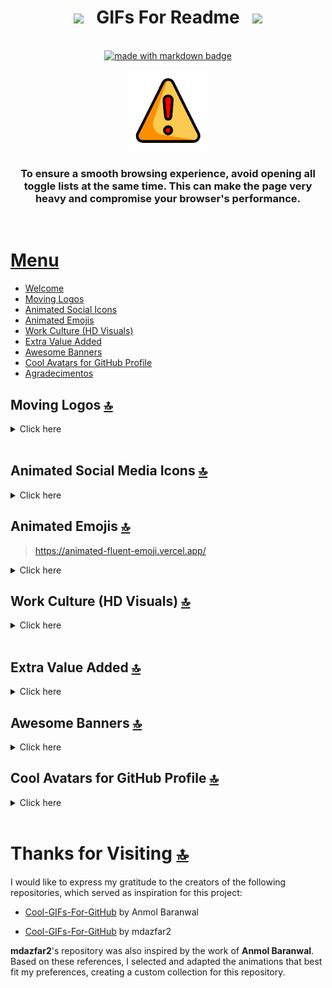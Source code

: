 <div align="center">

# <img src="https://user-images.githubusercontent.com/74038190/213844263-a8897a51-32f4-4b3b-b5c2-e1528b89f6f3.png" width="50px" /> &nbsp; GIFs For Readme &nbsp; <img src="https://user-images.githubusercontent.com/74038190/213844263-a8897a51-32f4-4b3b-b5c2-e1528b89f6f3.png" width="50px" />

<br><a href="https://github.com/Anmol-Baranwal/GIFs-For-Readme"><img src="https://forthebadge.com/images/badges/made-with-markdown.svg" width="230" height="30" alt="made with markdown badge"></a> 
</div>

<div align="center">
  <img src="Gifs/alert.gif" width="130">
  <h3>To ensure a smooth browsing experience, avoid opening all toggle lists at the same time. This can make the page very heavy and compromise your browser's performance.</h3>
</div>

<br>

# [Menu](#menu)
- [Welcome](#welcome)
- [Moving Logos](#moving-logos-)
- [Animated Social Icons](#animated-social-media-icons-)
- [Animated Emojis](#animated-emojis-)
- [Work Culture (HD Visuals)](#work-culture-hd-visuals-)
- [Extra Value Added](#extra-value-added-)
- [Awesome Banners](#awesome-banners-)
- [Cool Avatars for GitHub Profile](#cool-avatars-for-github-profile-)
- [Agradecimentos](#agradecimentos-)


## Moving Logos [🔝](#--gifs-for-readme--)

<details>
  <summary>Click here</summary>
    <img src="Moving_Logos/JS.gif" width="100">
    <img src="Moving_Logos/PYTHON.gif" width="100">
    <img src="Moving_Logos/GITHUB.gif" width="100">
    <img src="Moving_Logos/VSCODE.gif" width="100">
    <img src="Moving_Logos/VUE-JS.gif" width="100">
    <img src="Moving_Logos/NODE-JS.gif" width="100">
    <img src="Moving_Logos/REACT-JS.gif" width="100">
    <img src="Moving_Logos/SUBLIME.gif" width="100">
    <img src="Moving_Logos/BOOTSTRAP.gif" width="100">
    <img src="Moving_Logos/ANGULAR.gif" width="100">
    <img src="Moving_Logos/ANDROIND.gif" width="100">
    <img src="Moving_Logos/GIT.gif" width="100">
    <img src="Moving_Logos/APPLE.gif" width="100">
    <img src="Moving_Logos/EXPRESS.gif" width="100">
    <img src="Moving_Logos/HTML.gif" width="100">
    <img src="Moving_Logos/CSS.gif" width="100">
    <img src="Moving_Logos/FIRE-BASE.gif" width="100">
    <img src="Moving_Logos/UBUNTU.gif" width="100">
    <img src="Moving_Logos/JET-BRAINS.gif" width="100">
    <img src="Moving_Logos/MODULE.gif" width="100">
    <img src="Moving_Logos/C.gif" width="100">
</details>
<br>

## Animated Social Media Icons [🔝](#--gifs-for-readme--)

<details>
  <summary>Click here</summary>
    <img src="Social_media/discord.gif" width="100">
    <img src="Social_media/tiktok.gif" width="100">
    <img src="Social_media/whats.gif" width="100">
    <img src="Social_media/twitter2.gif" width="100">
    <img src="Social_media/Facebook.gif" width="100">
    <img src="Social_media/Linkedin.gif" width="100">
    <img src="Social_media/Twitter.gif" width="100">
</details>

## Animated Emojis [🔝](#--gifs-for-readme--)

> https://animated-fluent-emoji.vercel.app/

<details>
  <summary>Click here</summary>
    <img src="https://user-images.githubusercontent.com/74038190/216120974-24a76b31-7f39-41f1-a38f-b3c1377cc612.png" alt="Teacup Without Handle" width="120" /><img src="https://user-images.githubusercontent.com/74038190/216120981-b9507c36-0e04-4469-8e27-c99271b45ba5.png" alt="Handshake" width="120" />
    <img src="https://user-images.githubusercontent.com/74038190/216120986-f2752ca9-fe82-4aa3-befe-0a58db010d85.png" alt="Beaming Face with Smiling Eyes" width="120" />
    <img src="https://user-images.githubusercontent.com/74038190/216121919-60befe4d-11c6-4227-8992-35221d12ff54.png" alt="Jack-O-Lantern" width="120" />
    <img src="https://user-images.githubusercontent.com/74038190/216121952-63f41409-6eb1-4a81-8b47-0d5d7c8552a4.png" alt="Health Worker" width="120" />
    <img src="https://user-images.githubusercontent.com/74038190/216121964-513bdf95-3c8c-429a-82bc-7c770caca8fc.png" alt="Man Bouncing Ball Medium-Light Skin Tone" width="120" />
    <img src="https://user-images.githubusercontent.com/74038190/216121986-1a506a75-2381-41c2-baff-eeab94bcec74.png" alt="Chicken" width="120" />
    <img src="https://user-images.githubusercontent.com/74038190/216122003-1c7d9078-357a-47f5-81c7-1c4f2552e143.png" alt="Feather" width="120" />
    <img src="https://user-images.githubusercontent.com/74038190/216122005-3226fcc7-8713-41a1-ae5a-51d4b4cbcb83.png" alt="Guide Dog" width="120" />
    <img src="https://user-images.githubusercontent.com/74038190/216122028-c05b52fb-983e-4ee8-8811-6f30cd9ea5d5.png" alt="Comet" width="120" />
    <img src="https://user-images.githubusercontent.com/74038190/216122041-518ac897-8d92-4c6b-9b3f-ca01dcaf38ee.png" alt="Fire" width="120" />
    <img src="https://user-images.githubusercontent.com/74038190/216122049-276bc7a5-c760-4849-805a-995d8fa6ea13.png" alt="Eleven O’Clock" width="120" />
    <img src="https://user-images.githubusercontent.com/74038190/216122065-2f028bae-25d6-4a3c-bc9f-175394ed5011.png" alt="E-Mail" width="120" />
    <img src="https://user-images.githubusercontent.com/74038190/216122069-5b8169d7-1d8e-4a13-b245-a8e4176c99f8.png" alt="Bullseye" width="120" />
    <img src="https://user-images.githubusercontent.com/74038190/216124356-9c152f5b-554d-400c-a2f3-84f0f0b9a627.png" alt="Face with Hand Over Mouth" width="120" />
    <img src="https://user-images.githubusercontent.com/74038190/216124372-27597c2f-74d4-4cef-993c-b27cab2ddc7f.png" alt="Astonished Face" width="120" />
</details>


## Work Culture (HD Visuals) [🔝](#--gifs-for-readme--)

<details>
  <summary>Click here</summary>
  <ul>
    <li>Client Vs Designer <img src="https://user-images.githubusercontent.com/74038190/212747919-84b68444-0d81-46db-a338-7ec50e9dd4cd.gif" width="300"></li>
    <br>
    <li>Action Packed <img src="https://user-images.githubusercontent.com/74038190/235224431-e8c8c12e-6826-47f1-89fb-2ddad83b3abf.gif" width="300"></li>
    <br>
    <li>Mario <img src="https://user-images.githubusercontent.com/74038190/225813708-98b745f2-7d22-48cf-9150-083f1b00d6c9.gif" width="500"></li>
    <br>
    <li>Happy Coder <img src="https://github.com/Anmol-Baranwal/Cool-GIFs-For-GitHub/assets/74038190/3b4607a1-1cc6-41f1-926f-892ae880e7a5" width="500"></li>
    <br>
    <li>Curious Tech Geek <img src="https://user-images.githubusercontent.com/74038190/212747903-e9bdf048-2dc8-41f9-b973-0e72ff07bfba.gif" width="500"></li>
    <br>
    <li>Loading huh <img src="https://github.com/Anmol-Baranwal/Cool-GIFs-For-GitHub/assets/74038190/ff1b5f32-9420-4dde-b2b9-ed2c0aa17459" width="500"></li>
    <br>
    <li>Perfect Loop <img src="https://github.com/Anmol-Baranwal/Cool-GIFs-For-GitHub/assets/74038190/0c7eb6ed-663b-4ce4-bfbd-18239a38ba1b" width="500"></li>
    <br>
    <li>Night Chill <img src="https://user-images.githubusercontent.com/74038190/212748830-4c709398-a386-4761-84d7-9e10b98fbe6e.gif" width="500"></li>
    <br>
    <li>Deep Thinking <img src="https://github.com/Anmol-Baranwal/Cool-GIFs-For-GitHub/assets/74038190/8aa99f6c-267d-4977-9cd3-1a4c11675863" width="500"></li>
    <br>
    <li>Cool Stats on Laptop <img src="https://github.com/Anmol-Baranwal/Cool-GIFs-For-GitHub/assets/74038190/0b335028-1d3d-4ee5-b5b3-a373d499be7e" width="400"></li>
    <br>
    <li>Completing tasks while hearing music <img src="https://github.com/Anmol-Baranwal/Cool-GIFs-For-GitHub/assets/74038190/219bcc70-f5dc-466b-9a60-29653d8e8433" width="500"></li>
    <br>
    <li>Multiprogramming Environment <img src="https://user-images.githubusercontent.com/74038190/212748842-9fcbad5b-6173-4175-8a61-521f3dbb7514.gif" width="500"></li>
    <br>
    <li>Automatic Typing <img src="https://user-images.githubusercontent.com/74038190/212749168-86d6c7ab-98da-409b-998f-c5b74721badd.gif" width="500"></li>
    <br>
    <li>Development Time <img src="https://user-images.githubusercontent.com/74038190/212749171-b84692a8-2b04-4e3b-93ca-ac14705da224.gif" width="500"></li>
    <br>
    <li>Designer Vs Developer <img src="https://user-images.githubusercontent.com/74038190/212749443-0810e511-4f46-4492-96aa-3c110d7bc41a.gif" width="500"></li>
    <br>
    <li>Designer Vs Developer 2.0 <img src="https://user-images.githubusercontent.com/74038190/212898792-2844553a-e201-4eec-a5e2-3b0f532712e6.gif" width="200"></li>
    <br>
    <li>Coding Vibe <img src="https://user-images.githubusercontent.com/74038190/212749447-bfb7e725-6987-49d9-ae85-2015e3e7cc41.gif" width="500"></li>
    <br>
    <li>Coding from Home <img src="https://github.com/Anmol-Baranwal/Cool-GIFs-For-GitHub/assets/74038190/b3fef2db-e671-4610-bb84-1d65533dc5fb" width="300"></li>
    <br>
    <li>Girls Who Code <img src="https://github.com/Anmol-Baranwal/Cool-GIFs-For-GitHub/assets/74038190/de30015f-dc5f-4ecf-a49b-ccd2b89776e4" width="500"></li>
    <br>
    <li>Tech Stack floating <img src="https://user-images.githubusercontent.com/74038190/219923809-b86dc415-a0c2-4a38-bc88-ad6cf06395a8.gif" width="500"></li>
    <br>
    <li>Happy roaming <img src="https://github.com/Anmol-Baranwal/Cool-GIFs-For-GitHub/assets/74038190/993370af-11f4-48e7-9e0d-e5b79c2e7890" width="500"></li>
    <br>
    <li>Browsing <img src="https://user-images.githubusercontent.com/74038190/219923823-bf1ce878-c6b8-4faa-be07-93e6b1006521.gif" width="500"></li>
    <br>
    <li>Trial and Error <img src="https://github.com/Anmol-Baranwal/Cool-GIFs-For-GitHub/assets/74038190/403af6cc-32fd-4026-8fb5-ae523bf899c3" width="300"></li>
    <br>
    <li>Let's Do It <img src="https://user-images.githubusercontent.com/74038190/212749695-a6817c5a-a794-462b-afca-1b5ce7dd5e63.gif" width="500"></li>
    <br>
    <li>Work 24/7 <img src="https://github.com/Anmol-Baranwal/Cool-GIFs-For-GitHub/assets/74038190/ad50585b-2e08-4f45-9836-9bb6d67e2a86" width="500"></li>
    <br>
    <li>Working on Beach <img src="https://github.com/Anmol-Baranwal/Cool-GIFs-For-GitHub/assets/74038190/26a48b1f-4716-4b8c-b58a-027f269c8c1f" width="500"></li>
    <br>
    <li>Multi Screen Analysis <img src="https://user-images.githubusercontent.com/74038190/212750147-854a394f-fee9-4080-9770-78a4b7ece53f.gif" width="400"></li>
    <br>
    <li>Awesome Work Environment <img src="https://user-images.githubusercontent.com/74038190/212750155-3ceddfbd-19d3-40a3-87af-8d329c8323c4.gif" width="500"></li>
    <br>
    <li>Productive Working <img src="https://user-images.githubusercontent.com/74038190/212750672-2f3f2b50-c84f-4ed8-a60a-849ae69ff9df.gif" width="500"></li>
    <br>
    <li>Coworking <img src="https://user-images.githubusercontent.com/74038190/212750680-266fa8aa-39f1-4e8b-8873-7181dbaf3d7c.gif" width="500"></li>
    <br>
    <li>Discord Logo Animation <img src="https://user-images.githubusercontent.com/74038190/221352968-ac6f7b24-ed9a-4d00-a045-710caa6fc834.gif" width="400"></li>
    <br>
    <li>YouTube Logo Animation <img src="https://github.com/Anmol-Baranwal/Cool-GIFs-For-GitHub/assets/74038190/63338029-e963-463a-88cb-c8f39c73e8d9" width="400"></li>
    <br>
    <li>3d Cool Statistics <img src="https://user-images.githubusercontent.com/74038190/221352987-68da234d-4d62-4e9d-9d7f-098dc657c2dc.gif" width="400"></li>
    <br>
    <li>Molecules dance <img src="https://github.com/Anmol-Baranwal/Cool-GIFs-For-GitHub/assets/74038190/7b282ec6-fcc3-4600-90a7-2c3140549f58" width="400"></li>
    <br>
    <li>Mr Robot <img src="https://user-images.githubusercontent.com/74038190/221352989-518609ab-b4d1-459e-929f-a08cd2bd9b3c.gif" width="400"></li>
    <br>
    <li>All in One <img src="https://user-images.githubusercontent.com/74038190/221352995-5ac18bdf-1a19-4f99-bbb6-77559b220470.gif" width="400"></li>
    <br>
    <li>Pro Coder <img src="https://user-images.githubusercontent.com/74038190/212751818-13da6fd2-27ca-45c4-9c64-3940ccfa6fd3.gif" width="300"></li>
    <br>
    <li>Coworkers fixing bugs <img src="https://user-images.githubusercontent.com/74038190/213760697-1dc03683-ba49-44f2-985e-95fd5ec22d3f.gif" width="400"></li>
    <br>
    <li>Warm Greetings <img src="https://github.com/Anmol-Baranwal/Cool-GIFs-For-GitHub/assets/74038190/bea7769e-cd87-495f-ad0e-04ddfbb73091" width="400"></li>
    <br>
    <li>Working girl with 6 hands <img src="https://user-images.githubusercontent.com/74038190/216644487-64767dbf-3ffd-4a5a-bb44-88f07ea5a31c.gif" width="400"></li>
    <br>
    <li>Awesome Workspace <img src="https://user-images.githubusercontent.com/74038190/229223263-cf2e4b07-2615-4f87-9c38-e37600f8381a.gif" width="400"></li>
    <br>
    <li>Sweet smile <img src="https://user-images.githubusercontent.com/74038190/216644497-1951db19-8f3d-4e44-ac08-8e9d7e0d94a7.gif" width="400"></li>
    <br>
    <li>Bodybuilder Working on Laptop <img src="https://github.com/Anmol-Baranwal/Cool-GIFs-For-GitHub/assets/74038190/127d79d7-e59d-4aa8-bd18-63b89c666d95" width="400"></li>
    <br>
    <li>Busy Work <img src="https://user-images.githubusercontent.com/74038190/212750996-938b257b-266c-45a7-9af7-655341c0f58b.gif" width="500"></li>
    <br>
    <li>Girl Coding Serious <img src="https://github.com/Anmol-Baranwal/Cool-GIFs-For-GitHub/assets/74038190/08fa9f5b-dcb7-4f5e-8721-203468dda5f3" width="500"></li>
    <br>
    <li>Web Development <img src="https://github.com/Anmol-Baranwal/Cool-GIFs-For-GitHub/assets/74038190/72903324-cf57-4e90-80a6-ed3c9734e0ed" width="900"></li>
    <br>
    <li>Android Developer Challenge <img src="https://user-images.githubusercontent.com/74038190/215768208-3bf3dda8-eeea-40ee-a58b-f5ac529685bf.gif" width="900"></li>
    <br>
    <li>JavaScript is the Boss <img src="https://user-images.githubusercontent.com/74038190/213910845-af37a709-8995-40d6-be59-724526e3c3d7.gif" width="900"></li>
  </ul>
</details>
<br>

## Extra Value Added [🔝](#--gifs-for-readme--)

<details>
  <summary>Click here</summary>
  <ul>
    <li>Let's Catch <img src="https://user-images.githubusercontent.com/74038190/212747107-5b654ba5-31c6-4366-b42b-51b822e9bc52.gif" width="400"></li>
    <br>
    <li>Pacman <img src="https://user-images.githubusercontent.com/74038190/212284158-e840e285-664b-44d7-b79b-e264b5e54825.gif" width="400"></li>
    <br>
    <li>Cool Fire Animation <img src="https://user-images.githubusercontent.com/74038190/213911110-aedbef38-a29f-4b6b-a65c-11608b4f75a5.gif" width="400"></li>
    <br>
    <li>Parrots <img src="https://cultofthepartyparrot.com/parrots/hd/githubparrot.gif" width="25" height="25"/>
    <img src="https://cultofthepartyparrot.com/flags/hd/iranparrot.gif" width="25" height="25"/>
    <img src="https://cultofthepartyparrot.com/parrots/asyncparrot.gif" width="36" height="25"/>
    <img src="https://cultofthepartyparrot.com/parrots/hd/60fpsparrot.gif" width="25" height="25"/>
    <img src="https://cultofthepartyparrot.com/parrots/hd/jumpingparrot.gif" width="25" height="25"/>
    <img src="https://cultofthepartyparrot.com/parrots/hd/opensourceparrot.gif" width="25" height="25"/>
    <img src="https://cultofthepartyparrot.com/parrots/hd/dealwithitnowparrot.gif" width="25" height="25"/>
    <img src="https://cultofthepartyparrot.com/parrots/hd/hypnoparrotlight.gif" width="25" height="25"/>
    <img src="https://cultofthepartyparrot.com/parrots/databaseparrot.gif" width="25" height="25"/>
    <img src="https://cultofthepartyparrot.com/parrots/fixparrot.gif" width="36" height="25"/>
    <img src="https://cultofthepartyparrot.com/parrots/hd/laptop_parrot.gif" width="25" height="25"/>
    <img src="https://cultofthepartyparrot.com/parrots/hd/spinningparrot.gif" width="25" height="25"/>
    <img src="https://cultofthepartyparrot.com/parrots/hd/levitationparrot.gif" width="25" height="25"/>
    <img src="https://cultofthepartyparrot.com/parrots/hd/meldparrot.gif" width="25" height="25"/>
    <img src="https://cultofthepartyparrot.com/parrots/slomoparrot.gif" width="25" height="25"/>
    <img src="https://cultofthepartyparrot.com/parrots/hd/moonwalkingparrot.gif" width="25" height="25"/>
    <img src="https://cultofthepartyparrot.com/parrots/hd/stableparrot.gif" width="25" height="25"/>
    <img src="https://cultofthepartyparrot.com/parrots/hd/scienceparrot.gif" width="25" height="25"/>
    <img src="https://cultofthepartyparrot.com/parrots/hd/pirateparrot.gif" width="25" height="25"/>
    <img src="https://cultofthepartyparrot.com/parrots/hd/footballparrot.gif" width="25" height="25"/>
    <img src="https://cultofthepartyparrot.com/parrots/hd/illuminatiparrot.gif" width="25" height="25"/>
    <img src="https://cultofthepartyparrot.com/parrots/hd/hypnoparrotdark.gif" width="25" height="25"/>
    <img src="https://cultofthepartyparrot.com/parrots/hd/mustacheparrot.gif" width="25" height="25"/></li>
    <li>Skills <img src="https://user-images.githubusercontent.com/74038190/212284087-bbe7e430-757e-4901-90bf-4cd2ce3e1852.gif" width="100"></li>
    <br>
    <li>Haven't slept for solid 83 hours, but yeah I'm good <img src="https://github.com/user-attachments/assets/208fc571-7ef0-4214-8995-d2c9de519ea4" width="400"></li>
    <br>
    <li>code with peace <img src="https://github.com/user-attachments/assets/0bf134e2-c0ba-488b-bbd4-9300f2f77871" width="400"></li>
    <br>
    <li>Lets code <img src="https://github.com/user-attachments/assets/fddcdbcd-5ea2-4416-9f59-ca7fd9394aca" width="300"></li>
    <br>
    <li>My Email <img src="https://github.com/Anmol-Baranwal/Cool-GIFs-For-GitHub/assets/74038190/19b4ef1d-2035-4e6f-8484-8bd79d604dc9" width="400"></li>
    <br>
    <li>Consuming Data & File <img src="https://github.com/Anmol-Baranwal/Cool-GIFs-For-GitHub/assets/74038190/f5384ba2-bf78-4be4-94be-4559c1827245" width="400"></li>
    <br>
    <li>Fading Line <img src="https://user-images.githubusercontent.com/74038190/212284100-561aa473-3905-4a80-b561-0d28506553ee.gif" width="700"></li>
    <br>
    <li>Helpful GIFs <img src="https://user-images.githubusercontent.com/74038190/235223585-049a7ac0-b529-416d-b504-ed24aea7d99b.gif" width="75">&nbsp; 
    <img src="https://user-images.githubusercontent.com/74038190/235223599-0eadbd7c-c916-4f24-af9d-9242730e6172.gif" width="75">&nbsp; 
    <img src="https://user-images.githubusercontent.com/74038190/235223604-c9f38e6d-e9df-4608-abeb-ae7fbdf46bfd.gif" width="75">&nbsp; 
    <img src="https://user-images.githubusercontent.com/74038190/236119650-f49991cf-21c3-46ef-a947-760ab27a10d0.gif" width="75">&nbsp;
    <img src="https://github.com/Anmol-Baranwal/Cool-GIFs-For-GitHub/assets/74038190/76036311-c8ea-4247-8bf8-a7077623036c" width="75">&nbsp;
    <img src="https://github.com/Anmol-Baranwal/Cool-GIFs-For-GitHub/assets/74038190/9c351cb9-c9a2-4b20-8420-e96b8331a53b" width="75">&nbsp;
    <img src="https://github.com/Anmol-Baranwal/Cool-GIFs-For-GitHub/assets/74038190/4b38a8c7-dd8d-4199-9eec-cb4ac20414d6" width="75">&nbsp; 
    <img src="https://github.com/Anmol-Baranwal/Cool-GIFs-For-GitHub/assets/74038190/406eb3e6-caba-401d-93c8-e0a7941c84b9" width="75">&nbsp;
    <img src="https://github.com/Anmol-Baranwal/Cool-GIFs-For-GitHub/assets/74038190/87b72768-3740-4648-b118-c3164ff654cd" width="75">&nbsp; 
    <img src="https://github.com/Anmol-Baranwal/Cool-GIFs-For-GitHub/assets/74038190/34376b0e-4ae2-4278-9d3d-82e8016a87d6" width="75">&nbsp;
    <img src="https://github.com/Anmol-Baranwal/Cool-GIFs-For-GitHub/assets/74038190/f7ba88c3-6090-48bc-919d-39c17944ea04" width="75">&nbsp;
    <img src="https://github.com/Anmol-Baranwal/Cool-GIFs-For-GitHub/assets/74038190/6f564d9a-467a-4bba-ad3a-8527c8ab79ae" width="75">&nbsp;
    <img src="https://github.com/Anmol-Baranwal/Cool-GIFs-For-GitHub/assets/74038190/e379a33a-b428-4385-b44f-3da16e7bac9f" width="75">&nbsp;
    <img src="https://github.com/Anmol-Baranwal/Cool-GIFs-For-GitHub/assets/74038190/761f4c99-eda3-4c9a-a4ec-2b6311e2433a" width="75">&nbsp;
    <img src="https://github.com/Anmol-Baranwal/Cool-GIFs-For-GitHub/assets/74038190/baf52aa6-ff71-412d-9607-db8feb17874b" width="75">&nbsp;
    <img src="https://github.com/Anmol-Baranwal/Cool-GIFs-For-GitHub/assets/74038190/2c79649a-b04c-4c78-998f-c126db48305c" width="75">&nbsp;
    <img src="https://github.com/Anmol-Baranwal/Cool-GIFs-For-GitHub/assets/74038190/fa83eeb9-f4e2-4d85-93f0-688af11babf8" width="75">&nbsp;
    <img src="https://github.com/Anmol-Baranwal/Cool-GIFs-For-GitHub/assets/74038190/4503d891-510a-4ebd-94c4-ef8958a2e8d4" width="75">&nbsp;
    <img src="https://github.com/Anmol-Baranwal/Cool-GIFs-For-GitHub/assets/74038190/7bb1e704-6026-48f9-8435-2f4d40101348" width="75">&nbsp;
    <img src="https://github.com/Anmol-Baranwal/Cool-GIFs-For-GitHub/assets/74038190/c727c530-7192-4c94-b491-bb9f1502a5e6" width="75">&nbsp;
    <img src="https://github.com/Anmol-Baranwal/Cool-GIFs-For-GitHub/assets/74038190/a2605358-6b87-44ab-87fb-20dcdc5f9ef2" width="75">&nbsp;
    <img src="https://github.com/Anmol-Baranwal/Cool-GIFs-For-GitHub/assets/74038190/2c0eef4b-7b75-42bd-9722-4bea97a2d532" width="75">&nbsp;
    <img src="https://github.com/Anmol-Baranwal/Cool-GIFs-For-GitHub/assets/74038190/7cc5988c-f607-4d4f-ab01-360a4f9321eb" width="75">&nbsp;
    <img src="https://github.com/Anmol-Baranwal/Cool-GIFs-For-GitHub/assets/74038190/fc444250-07b6-49d5-848a-8b2f8ce62b0a" width="75">&nbsp;
    <img src="https://github.com/Anmol-Baranwal/Cool-GIFs-For-GitHub/assets/74038190/47eb2734-addb-46da-b4dd-5e1616cd3853" width="75">&nbsp;
    <img src="https://github.com/Anmol-Baranwal/Cool-GIFs-For-GitHub/assets/74038190/bba47def-6b97-4489-9433-fbff5b588031" width="75">&nbsp;
    <img src="https://github.com/Anmol-Baranwal/Cool-GIFs-For-GitHub/assets/74038190/94cc4424-9251-42ae-8782-92465d0a0043" width="75">&nbsp;
    <img src="https://github.com/Anmol-Baranwal/Cool-GIFs-For-GitHub/assets/74038190/42077049-1939-493e-9a19-47ca5db36643" width="75">&nbsp;</li>
    <br>
    <li>Cool Haha <img src="https://user-images.githubusercontent.com/74038190/212744289-c46f1717-bfc9-4724-8ef3-4b08e3583110.gif" width="200"></li>
    <br>
    <li>Gradient Line <img src="https://user-images.githubusercontent.com/74038190/212284115-f47cd8ff-2ffb-4b04-b5bf-4d1c14c0247f.gif" width="500"></li>
    <br>
    <li>Cat & Mouse <img src="https://user-images.githubusercontent.com/74038190/212744287-14f66c13-5458-40dc-9244-8ff533fc8f4a.gif" width="400"></li>
    <br>
    <li>Dinosaur Game <img src="https://user-images.githubusercontent.com/74038190/212284136-03988914-d899-44b4-b1d9-4eeccf656e44.gif" width="500"></li>
    <br>
    <li>Maxtocat working hard <img src="https://github.com/Anmol-Baranwal/Cool-GIFs-For-GitHub/assets/74038190/366d67af-a5ad-4c0a-bf14-1bebfed20a3a" width="400"></li>
    <br>
    <li>Chill Floating <img src="https://github.com/Anmol-Baranwal/Cool-GIFs-For-GitHub/assets/74038190/6f28d73e-0d7e-4a6c-8ddf-bb24b69a71c0" width="400"></li>
    <br>
    <li>Pixel GiFs <img src="https://user-images.githubusercontent.com/74038190/226127913-88de86d3-8437-45b9-a3b6-e746b47f655a.gif" width="100">  
    <img src="https://user-images.githubusercontent.com/74038190/226127923-0e8b7792-7b3c-462b-951b-63c96ba1a5af.gif" width="100">
    <img src="https://user-images.githubusercontent.com/74038190/226127927-3feb953e-cc01-482e-b732-311b2907991f.gif" width="100">
    <img src="https://user-images.githubusercontent.com/74038190/226190908-cd4e0a61-801d-4b69-955b-5bd82eb7c10e.gif" width="100">
    <img src="https://user-images.githubusercontent.com/74038190/227779362-cacda485-cab4-4e28-8a27-a4d2a918a7ac.gif" width="100">
    <img src="https://github.com/Anmol-Baranwal/Cool-GIFs-For-GitHub/assets/74038190/e4f28204-ea88-4364-a321-8330c3fbde6a" width="100"></li>
    <br>
    <li>Hello World in Multiple Languages <img src="https://user-images.githubusercontent.com/74038190/226190894-18e959ba-d458-4a94-ac44-790190f2a947.gif" width="400"></li>
    <br>
    <li>Coffee while working <img src="https://user-images.githubusercontent.com/74038190/212284119-fbfd994d-8c2a-4a07-a75f-84e513833c1c.gif" width="400"></li>
    <br>
    <li>Ultra Fast typing Cat <img src="https://user-images.githubusercontent.com/74038190/212284145-bf2c01a8-c448-4f1a-b911-996024c84606.gif" width="400"></li>
    <br>
    <li>Junior Developer After Serious Mistake <img src="https://github.com/Anmol-Baranwal/Cool-GIFs-For-GitHub/assets/74038190/9db4b864-a764-468f-9052-7bfa1bfe9a74" width="400"></li>
    <br>
    <li>How programmers feel when code doesn't works <img src="https://github.com/Anmol-Baranwal/Cool-GIFs-For-GitHub/assets/74038190/491e3e44-11a0-487a-b07b-717f677bbe4a" width="400"></li>
    <br>
    <li>I am bored <img src="https://user-images.githubusercontent.com/74038190/212745723-c7c386dc-108c-4a50-9c76-0f90afb2c0fa.gif" width="300"></li>
    <br>
    <li>Yo welcome <img src="https://github.com/Anmol-Baranwal/Cool-GIFs-For-GitHub/assets/74038190/c552be39-25aa-4f5a-8421-54aa11f7131f" width="300"></li>
    <br>
    <li>Cool Cats <img src="https://github.com/Anmol-Baranwal/Cool-GIFs-For-GitHub/assets/74038190/a754eac4-5a8b-4e8f-922b-aff555400790" width="300"></li>
    <br>
    <li>Penguin with suitcase <img src="https://user-images.githubusercontent.com/74038190/213911167-6bc9ef46-2950-481c-a03c-189f9506083b.gif" width="200"></li>
    <br>
    <li>Hehe! I am working <img src="https://github.com/Anmol-Baranwal/Cool-GIFs-For-GitHub/assets/74038190/95185e07-8f10-47db-85ae-b11c472f35ab" width="200"></li>
    <br>
    <li>Tappity <img src="https://github.com/Anmol-Baranwal/Cool-GIFs-For-GitHub/assets/74038190/0f974935-dad2-4dc1-8146-5159dbb6d3e8" width="300"></li>
    <br>
    <li>Roll & Work <img src="https://github.com/Anmol-Baranwal/Cool-GIFs-For-GitHub/assets/74038190/6c1e9fe7-c8d3-4db6-a7cb-092170a81f66" width="300"></li>
    <br>
    <li>I have no idea what I'm doing <img src="https://github.com/Anmol-Baranwal/Cool-GIFs-For-GitHub/assets/74038190/87360948-7b92-4852-91f7-ff62ddb8fcd4" width="300"></li>
    <br>
    <li>Laptop Punching user <img src="https://github.com/Anmol-Baranwal/Cool-GIFs-For-GitHub/assets/74038190/5f508f05-88cd-4b49-97ed-c7841874ccfc" width="300"></li>
    <br>
    <li>So much work <img src="https://github.com/Anmol-Baranwal/Cool-GIFs-For-GitHub/assets/74038190/45ded936-e675-47cd-8457-1f50b4e16efc" width="200"></li>
    <br>
    <li>Sketch Working Hard <img src="https://user-images.githubusercontent.com/74038190/212744275-c56a72c2-50b1-45e2-a693-d19d40357766.gif" width="300"></li>
    <br>
    <li>Eat Sleep Code Repeat <img src="https://user-images.githubusercontent.com/74038190/212747657-7a8d59da-69c8-4110-8ea8-f8102fd0b413.gif" width="300"></li>
    <br>
    <li>Error 404 <img src="https://user-images.githubusercontent.com/74038190/212897597-fd4c1add-ec1c-4669-9a8d-c37aaaf19044.gif" width="300"></li>
    <br>
    <li>Code scroll <img src="https://github.com/Anmol-Baranwal/Cool-GIFs-For-GitHub/assets/74038190/0db32290-c193-4b32-95dc-413ce9e446a5" width="300"></li>
    <br>
    <li>0-1 Binary Code <img src="https://user-images.githubusercontent.com/74038190/213760718-ca064723-1c29-4b82-985c-aadc7f57c090.gif" width="300"></li>
    <br>
    <li>Very close octocats <img src="https://github.com/Anmol-Baranwal/Cool-GIFs-For-GitHub/assets/74038190/4aba8602-6a81-4772-af1f-f593ee6c389f" width="300"></li>
    <br>
    <li>Star passing <img src="https://github.com/Anmol-Baranwal/Cool-GIFs-For-GitHub/assets/74038190/7d484dc9-68a9-4ee6-a767-aea59035c12d" width="500"></li>
    <br>
    <li>Tension walk <img src="https://github.com/Anmol-Baranwal/Cool-GIFs-For-GitHub/assets/74038190/51865424-10f2-4859-8055-b62b1c0d8d36" width="300"></li>
    <br>
    <li>Flashback <img src="https://user-images.githubusercontent.com/74038190/214375888-0dc62524-fb43-43fd-9479-098b471d1b9c.gif" width="200"></li>
    <br>
    <li>9 to 5 Job <img src="https://user-images.githubusercontent.com/74038190/214375883-4dca62e9-afbe-4b40-8aec-02ca35d614df.gif" width="200"></li>
    <br>
    <li>Finding big size bugs <img src="https://github.com/Anmol-Baranwal/Cool-GIFs-For-GitHub/assets/74038190/08edbce8-99d3-4ad2-9d04-7e0cd1f02eac" width="300"></li>
    <br>
    <li>Hello Wave <img src="https://github.com/Anmol-Baranwal/Cool-GIFs-For-GitHub/assets/74038190/a762dc06-3a4c-432e-8679-a99fe8a433b7" width="300"></li>
    <br>
    <li>Work pressure!! <img src="https://user-images.githubusercontent.com/74038190/214375117-d7fc8261-fff2-4b2a-826f-b917ff005e54.gif" width="300"></li>
    <br>
    <li>Handshake <img src="https://user-images.githubusercontent.com/74038190/214644145-264f4759-7633-441e-9d67-d8dda9d50d26.gif" width="200"></li>
    <br>
    <li>Wave <img src="https://user-images.githubusercontent.com/74038190/214644152-52f47eb3-5e31-4f47-8758-05c9468d5596.gif" width="200"></li>
    <br>
    <li>Mission Bug Termination <img src="https://user-images.githubusercontent.com/74038190/215283039-83bf4f37-3fe5-4d25-a42a-249d1a7e9e4f.gif" width="200"></li>
    <br>
    <li>Hard Life <img src="https://user-images.githubusercontent.com/74038190/215283228-89a6af16-23b1-4144-ac9b-064dc973b3db.gif" width="200"></li>
    <br>
    <li>Pro Level Debugging <img src="https://user-images.githubusercontent.com/74038190/212898774-0a96dc1d-c908-4ce8-9dd7-a71aab6e1c2b.gif" width="200"></li>
    <br>
    <li>How my code works? <img src="https://user-images.githubusercontent.com/74038190/212897782-96581536-54a0-4b87-87b4-5e55f95e8a8b.gif" width="300"></li>
    <br>
    <li>Robot Arm Boogies Hard: Getting Jiggy with it! <img src="https://user-images.githubusercontent.com/74038190/229223156-0cbdaba9-3128-4d8e-8719-b6b4cf741b67.gif" width="200"></li>
    <br>
    <li>Programming <img src="https://user-images.githubusercontent.com/74038190/218265814-3084a4ba-809c-4135-afc0-8685d0f634b3.gif" width="300"></li>
    <br>
    <li>GitHub is Good <img src="https://github.com/Anmol-Baranwal/Cool-GIFs-For-GitHub/assets/74038190/49abd3ca-b048-4f27-b7e0-ea6a7b172ac3" width="300"></li>
    <br>
    <li>GitHub Star <img src="https://github.com/Anmol-Baranwal/Cool-GIFs-For-GitHub/assets/74038190/0d554abf-6a41-4856-be43-5dbb4df0915b" width="300"></li>
    <br>
    <li>I skip documentation <img src="https://user-images.githubusercontent.com/74038190/216644507-4f06ea29-bf55-4356-aac0-d42751461a9d.gif" width="300"></li>
    <br>
  </ul>
</details>

## Awesome Banners [🔝](#--gifs-for-readme--)

<details>
  <summary>Click here</summary>
    <img src="https://github.com/Anmol-Baranwal/Cool-GIFs-For-GitHub/assets/74038190/c288471c-be67-4fbb-af44-1c63ee9ed280" />
    <br>
    <img src="https://github.com/Anmol-Baranwal/Cool-GIFs-For-GitHub/assets/74038190/d48893bd-0757-481c-8d7e-ba3e163feae7" />
</details>

## Cool Avatars for GitHub Profile [🔝](#--gifs-for-readme--)

<details>
  <summary>Click here</summary>
  <img src="https://user-images.githubusercontent.com/74038190/212259347-a485318e-d949-4b9f-9d38-35d0a566deb1.png" width="200" />
  <img src="https://user-images.githubusercontent.com/74038190/212262208-6e0cbfcb-1965-4b5e-9625-fee0a5d172d3.jpg" width="200" />
  <img src="https://user-images.githubusercontent.com/74038190/212259363-d40b7a35-375b-470c-b4e2-2d9cb8ac706c.png" width="200" />
  <img src="https://user-images.githubusercontent.com/74038190/212259366-1e33063f-1384-459b-9ea5-8ee5e25b63dc.jpg" width="200" />
  <img src="https://user-images.githubusercontent.com/74038190/212259368-24dc6042-bc0f-4f29-85ed-5f4059aa7f31.jpg" width="200" />
  <img src="https://user-images.githubusercontent.com/74038190/212259371-1f8d691d-068f-49ea-a58b-cfe103c9ff0f.jpg" width="200" />
  <img src="https://user-images.githubusercontent.com/74038190/212259377-06fca729-ae7a-480f-8aea-e67670108a1c.jpg" width="200" />
  <img src="https://user-images.githubusercontent.com/74038190/212259380-f2671dad-3359-4b3b-96e7-2f011c844a84.jpg" width="200" />
  <img src="https://user-images.githubusercontent.com/74038190/212259388-e2cc9871-7cb3-4500-a401-3d5b71e4f103.jpg" width="200" />
  <img src="https://user-images.githubusercontent.com/74038190/212259384-ac922d39-ba72-4cad-93bc-b78c83eff0b8.png" width="200" />
  <img src="https://user-images.githubusercontent.com/74038190/212259390-64d66c80-c1ee-4a6d-a398-c317377b2bac.jpg" width="200" />
  <img src="https://user-images.githubusercontent.com/74038190/212259392-ae3ffc99-2fff-4326-acfc-f68dadb9f9aa.png" width="200" />
  <img src="https://user-images.githubusercontent.com/74038190/212259395-783f846d-0f26-490d-8814-e2be056ef4f8.png" width="200" />
  <img src="https://user-images.githubusercontent.com/74038190/212259397-e48a311d-e4d8-4252-b3f7-2d810ecc42b4.png" width="200" />
  <img src="https://user-images.githubusercontent.com/74038190/212259400-1b824d3f-ae84-4da9-a77b-dc13277d196c.png" width="200" />
  <img src="https://user-images.githubusercontent.com/74038190/212259402-add393ee-2f8c-46d8-8608-d2904f716372.png" width="200" />
  <img src="https://user-images.githubusercontent.com/74038190/212259406-86a463e7-6621-447e-8ca5-2c95e9300c9c.jpg" width="200" />
  <img src="https://user-images.githubusercontent.com/74038190/212259408-67370f51-cc43-4637-9089-8bb27fd7c1e8.png" width="200" />
  <img src="https://user-images.githubusercontent.com/74038190/212259409-3b41b22c-0c0e-4cf9-ba6e-3960480a9b5a.png" width="200" />
  <img src="https://user-images.githubusercontent.com/74038190/212259412-24b0efc1-c324-4cc4-88dc-ec088abc8ad8.jpg" width="200" />
  <img src="https://user-images.githubusercontent.com/74038190/212259416-e2ae0f97-4ffb-4c56-9ef1-41e6f5799d52.jpg" width="200" />
  <img src="https://user-images.githubusercontent.com/74038190/212259418-113cbda4-dfee-476b-890d-f0d0ca366f31.jpg" width="200" />
  <img src="https://user-images.githubusercontent.com/74038190/212259420-de7e3854-cd3b-4924-99c0-e1e9666190dc.png" width="200" />
  <img src="https://user-images.githubusercontent.com/74038190/212259423-a19674fa-555a-4817-ba9d-1b5f07d86f48.png" width="200" />
  <img src="https://user-images.githubusercontent.com/74038190/212259427-49453411-74d9-4672-9c9c-2f492cb4fb0a.jpg" width="200" />
  <img src="https://user-images.githubusercontent.com/74038190/212259429-2a8dfa4f-be81-4e03-a970-27511dbe09b6.jpg" width="200" />
  <img src="https://user-images.githubusercontent.com/74038190/212259434-cab2cf77-23f7-48c1-999b-e55811406b37.jpg" width="200" />
  <img src="https://user-images.githubusercontent.com/74038190/212259430-ff916193-4e93-4d05-a1a0-b50254048c55.png" width="200" />
  <img src="https://user-images.githubusercontent.com/74038190/212259438-449eca8d-1a7f-4d7d-8d47-5b918c481b6a.png" width="200" />
  <img src="https://user-images.githubusercontent.com/74038190/212259445-d949eee3-093a-4909-b778-8f0616f084ae.png" width="200" />
  <img src="https://user-images.githubusercontent.com/74038190/212259448-2432c74b-c4e3-4475-9a53-a9cf1253fd74.png" width="200" />
  <img src="https://user-images.githubusercontent.com/74038190/212259450-258276fd-d577-42fa-a3b1-b27f30df86c4.png" width="200" />
  <img src="https://user-images.githubusercontent.com/74038190/212259452-21e9f216-c9be-4023-80fd-22700dc9394d.png" width="200" />
  <img src="https://user-images.githubusercontent.com/74038190/212259454-133dfe30-5c02-45b7-8e11-81d9b2f3413b.png" width="200" />
  <img src="https://user-images.githubusercontent.com/74038190/212259458-10338071-0f4d-40f7-82ee-4321ba0df1a4.png" width="200" />
  <img src="https://user-images.githubusercontent.com/74038190/212259459-f085bf03-159b-4e89-9d0d-c5b29ca2d102.jpg" width="200" />
  <img src="https://user-images.githubusercontent.com/74038190/212259464-9d8ae5bc-7708-4ff7-be1e-cea9d8159ecc.jpg" width="200" />
  <img src="https://user-images.githubusercontent.com/74038190/212259465-5f05a50e-500d-4809-94c5-a12e8ebc6ef1.png" width="200" />
  <img src="https://user-images.githubusercontent.com/74038190/212259468-9e0679b0-d909-41f0-9ed2-80ca3d51ce90.png" width="200" />
  <img src="https://user-images.githubusercontent.com/74038190/212259469-6b5a27d8-22c1-4716-9341-bef01e72dd21.jpg" width="200" />
  <img src="https://user-images.githubusercontent.com/74038190/212259472-b30742fb-19dd-4258-80bf-05a56c9a352c.png" width="200" />
  <img src="https://user-images.githubusercontent.com/74038190/212259476-c8a7ce08-99d8-428b-9227-c938d77eb651.png" width="200" />
  <img src="https://user-images.githubusercontent.com/74038190/212907112-d360cd3f-bae2-42de-a41a-ca5622488e96.png" width="200" />
  <img src="https://user-images.githubusercontent.com/74038190/212907117-63f3b932-dbac-4baa-b9fd-244d01629eb8.png" width="200" />
  <img src="https://user-images.githubusercontent.com/74038190/212907120-c72ded50-c4ef-4d96-8a23-e4b69757a907.jpg" width="200" />
  <img src="https://user-images.githubusercontent.com/74038190/213005755-4d622685-6677-40cb-81ad-f10b4cc6f177.png" width="200" />
  <img src="https://user-images.githubusercontent.com/74038190/213005762-c43100e7-d8cc-4c1c-991c-befa682556e6.jpg" width="200" />
  <img src="https://user-images.githubusercontent.com/74038190/213006204-ed238e5d-1d6a-41ff-8516-eae144cdfeef.png" width="200" />
  <img src="https://user-images.githubusercontent.com/74038190/213006207-f036aab8-ef1c-41ef-8a11-479ac0c7e1df.jpg" width="200" />
  <img src="https://user-images.githubusercontent.com/74038190/213006200-9cd3d4d8-c879-48ad-aec9-5273d9357219.jpg" width="200" />
  <img src="https://user-images.githubusercontent.com/74038190/213005768-bb794ca3-66d7-4949-b4d3-86e89d7f19b5.jpg" width="200" />
  <img src="https://user-images.githubusercontent.com/74038190/212907136-ec9af589-900e-4b4a-b3af-9be893afb549.png" width="200" />
  <img src="https://user-images.githubusercontent.com/74038190/213844373-c3099fa2-af23-43d1-b5dd-4ae1dc9c61f9.jpg" width="200" />
  <img src="https://user-images.githubusercontent.com/74038190/213844379-d3c9b999-c1fb-4ad3-9df5-374c5161f48d.jpg" width="200" />
  <img src="https://user-images.githubusercontent.com/74038190/213910345-87a0070d-e6be-4864-b0a1-7e2133e3dae2.png" width="200" />
  <img src="https://user-images.githubusercontent.com/74038190/213910349-0aacf2d7-b479-4180-b4de-a079079a5fd6.jpg" width="200" />
  <img src="https://user-images.githubusercontent.com/74038190/213910350-50b4b6e5-05c9-45dd-b325-513d6e1d8f40.png" width="200" />
  <img src="https://user-images.githubusercontent.com/74038190/213910351-91ee66be-f2b1-41f9-96cc-7104e76487b1.jpg" width="200" />
  <img src="https://user-images.githubusercontent.com/74038190/213910352-c88211f2-a405-4dc2-af4c-68d77dbb17a2.png" width="200" />
  <img src="https://user-images.githubusercontent.com/74038190/213910462-f0daf030-35c8-4ba5-8c69-e7318d7f8a76.jpg" width="200" />
  <img src="https://user-images.githubusercontent.com/74038190/213910465-833a555c-8508-4409-b77c-1a0b2429ed48.jpg" width="200" />
  <img src="https://user-images.githubusercontent.com/74038190/213910466-0508b373-1a23-4604-9bc0-f4fea118a570.jpg" width="200" />
  <img src="https://user-images.githubusercontent.com/74038190/213910471-54fd7ea1-77ff-4b53-bf84-a75126c9b2bd.png" width="200" />
  <img src="https://user-images.githubusercontent.com/74038190/213910473-4978dba0-1b3d-485d-99d6-a9d2b114db14.jpg" width="200" />
  <img src="https://user-images.githubusercontent.com/74038190/213910577-44b74bbe-537b-4220-ace6-82819a3e6bf2.jpg" width="200" />
  <img src="https://user-images.githubusercontent.com/74038190/213910579-033fa4eb-d10a-4bbe-b159-0b24e58351a8.png" width="200" />
  <img src="https://user-images.githubusercontent.com/74038190/213910580-41002bc2-4cb2-44ca-b1ba-37a9f15dd328.png" width="200" />
  <img src="https://user-images.githubusercontent.com/74038190/213910581-f13b98b0-6551-4723-9df1-1f3e2a2276f3.jpg" width="200" />
  <img src="https://user-images.githubusercontent.com/74038190/213910582-7e59d078-67b0-4ad8-9d75-3b80f3e29ba4.png" width="200" />
  <img src="https://user-images.githubusercontent.com/74038190/214373784-409d3c02-5533-4f5b-98a6-b31246995056.png" width="200" />
  <img src="https://user-images.githubusercontent.com/74038190/214373791-293fa4f8-9ebd-4de5-9cb5-56033dc3d6ce.jpg" width="200" />
  <img src="https://user-images.githubusercontent.com/74038190/214373792-64402081-abd1-4f8c-8789-43640a7fedc5.jpg" width="200" />
  <img src="https://user-images.githubusercontent.com/74038190/214373793-feb9c14d-5a9d-4784-b8d7-ed8d76926ceb.jpg" width="200" />
  <img src="https://user-images.githubusercontent.com/74038190/214374195-e8db3a0e-3aa3-44bd-a785-a21a2453ed4c.png" width="200" />
  <img src="https://user-images.githubusercontent.com/74038190/214374201-891d1296-9f36-4f78-98a6-fb09c59e8ed5.jpg" width="200" />
  <img src="https://user-images.githubusercontent.com/74038190/214374204-72887cd4-e510-4a45-99b3-73ceb7087969.gif" width="200" />
  <img src="https://user-images.githubusercontent.com/74038190/214374682-72ec9400-a836-402a-bc66-5c7b511c44b6.jpg" width="200" />
  <img src="https://user-images.githubusercontent.com/74038190/214374684-87f9daf7-5a55-460e-bf83-3f605c607ae4.jpg" width="200" />
  <img src="https://user-images.githubusercontent.com/74038190/214374691-181c9f14-b3b7-44d6-9af3-4045f882e806.png" width="200" />
  <img src="https://user-images.githubusercontent.com/74038190/214374696-9dd6ec4e-bece-43b1-a57e-13b191cf49eb.jpg" width="200" />
  <img src="https://user-images.githubusercontent.com/74038190/214374206-c2a10c51-da36-4901-8e42-a4873c1336d1.png" width="200" />
  <img src="https://user-images.githubusercontent.com/74038190/214642496-8bb7fd9d-55b1-4e97-b367-740dc8cb2c77.png" width="200" />
  <img src="https://user-images.githubusercontent.com/74038190/214642511-f30d2909-3f5d-4909-96c1-2a9b87664db6.png" width="200" />
  <img src="https://user-images.githubusercontent.com/74038190/214642512-609afdd7-5cef-4682-af4e-be0a598828ee.png" width="200" />
  <img src="https://user-images.githubusercontent.com/74038190/214642515-aada373e-73d6-47fd-9951-5caf97e73c65.png" width="200" />
  <img src="https://user-images.githubusercontent.com/74038190/214643099-de3817bb-95d3-4433-9a06-bf9986e648c0.png" width="200" />
  <img src="https://user-images.githubusercontent.com/74038190/214643106-fcf2db22-1dbe-4a0e-b968-965451691119.jpg" width="200" />
  <img src="https://user-images.githubusercontent.com/74038190/214643111-a82b594f-bdae-438f-a2b6-1da1fe239349.png" width="200" />
  <img src="https://user-images.githubusercontent.com/74038190/214643112-f6f588c4-473d-47b1-a2a2-ff152f691e62.png" width="200" />
  <img src="https://user-images.githubusercontent.com/74038190/214643115-6f442550-a946-4b46-8c6e-2d02fc84331e.png" width="200" />
  <img src="https://user-images.githubusercontent.com/74038190/214643706-a367d088-3cce-4ff1-ae8c-ac0fef91faaa.png" width="200" />
  <img src="https://user-images.githubusercontent.com/74038190/214643714-b2c946e6-b908-4fea-b01f-effd99081b6e.png" width="200" />
  <img src="https://user-images.githubusercontent.com/74038190/215282740-5da6370e-4c53-4ecf-a443-35049fc123bd.png" width="200" />
  <img src="https://user-images.githubusercontent.com/74038190/215282741-2e852778-3a28-4f01-a126-4abab40949bc.png" width="200" />
  <img src="https://user-images.githubusercontent.com/74038190/215282742-e439364a-ae05-4ca7-b36b-c6e47e39d700.png" width="200" />
  <img src="https://user-images.githubusercontent.com/74038190/215282743-5a6fb12c-b67c-45b4-b547-1c340958c6da.png" width="200" />
  <img src="https://user-images.githubusercontent.com/74038190/215282744-dd6667a2-850b-4de0-a7c4-066bdcbdb9ce.png" width="200" />
  <img src="https://user-images.githubusercontent.com/74038190/215282958-05d8085e-2e0b-4cbd-a8d4-ad261cdb707c.png" width="200" />
  <img src="https://user-images.githubusercontent.com/74038190/215282960-1126c81a-ed66-464a-b7d7-a111f71aa7ab.jpg" width="200" />
  <img src="https://user-images.githubusercontent.com/74038190/215282961-18b29705-cb38-4af2-9f96-9f57abbea1aa.png" width="200" />
  <img src="https://user-images.githubusercontent.com/74038190/215282962-edc3203f-c2cd-413b-bec3-3a1a25fba694.jpg" width="200" />
  <img src="https://user-images.githubusercontent.com/74038190/215282964-ee8174dc-9021-4163-b26d-6b94a63c4c7e.png" width="200" />
  <img src="https://user-images.githubusercontent.com/74038190/214643718-d3e8485d-27fb-4450-bb8a-a88d73671d93.jpg" width="200" />
  <img src="https://user-images.githubusercontent.com/74038190/214643719-68300902-66ec-4fd3-88a2-bc0b43568264.png" width="200" />
  <img src="https://user-images.githubusercontent.com/74038190/215768907-8efa2be5-c07a-4edc-b1b5-23ecc775ee4a.jpg" width="200" />
  <img src="https://user-images.githubusercontent.com/74038190/215768918-5f6b6cd2-e817-41de-82e4-cb60c15bab21.gif" width="200" />
  <img src="https://user-images.githubusercontent.com/74038190/215768924-1014d363-b416-4080-8c74-808583e81735.png" width="200" />
  <img src="https://user-images.githubusercontent.com/74038190/215768933-8904f263-b421-4fd1-a5b0-83c1f07df757.png" width="200" />
  <img src="https://user-images.githubusercontent.com/74038190/216318921-21620ac8-e31f-42b0-b7dd-80ee2f424c2f.png" width="200" />
  <img src="https://user-images.githubusercontent.com/74038190/216318927-19caf8d9-8cb8-4dc7-b7a2-b4fbda69ab21.png" width="200" />
  <img src="https://user-images.githubusercontent.com/74038190/216318930-4b577013-f922-4a32-b7f0-4ab7dc361880.png" width="200" />
  <img src="https://user-images.githubusercontent.com/74038190/219925462-c6c81fad-3841-4830-9704-c79b7e4a701f.jpg" width="200" />
  <img src="https://user-images.githubusercontent.com/74038190/219925470-37670a3b-c3e2-4af7-b468-673c6dd99d16.png" width="200" />
  <img src="https://user-images.githubusercontent.com/74038190/219925474-859ff84f-c4dc-4b88-8f98-a49b07b4784e.png" width="200" />
  <img src="https://user-images.githubusercontent.com/74038190/219925478-f4cb33c8-1382-4529-89f7-8b08a14978fb.png" width="200" />
  <img src="https://user-images.githubusercontent.com/74038190/219925490-c89a89c6-cfa0-4125-9226-de1ab1e8e9a3.jpg" width="200" />
  <img src="https://user-images.githubusercontent.com/74038190/219925444-83554312-0997-4567-945f-b64096943b07.png" width="200" />
  <img src="https://user-images.githubusercontent.com/74038190/219925452-a3b0d96d-6b65-45ee-b68a-b2208011b26c.jpg" width="200" />
  <img src="https://user-images.githubusercontent.com/74038190/219925458-e4d4b3a1-78c5-472e-bca8-c4444efc2601.jpg" width="200" />
  <img src="https://user-images.githubusercontent.com/74038190/219925466-75d83a1e-cb88-4e7b-9c11-6678ce27029f.jpg" width="200" />
</details>

<br>

# Thanks for Visiting [🔝](#--gifs-for-readme--)

I would like to express my gratitude to the creators of the following repositories, which served as inspiration for this project:

- <a href="https://github.com/Anmol-Baranwal/Cool-GIFs-For-GitHub">Cool-GIFs-For-GitHub</a> by Anmol Baranwal

- <a href="https://github.com/mdazfar2/Cool-GIFs-For-GitHub">Cool-GIFs-For-GitHub</a> by mdazfar2

**mdazfar2**'s repository was also inspired by the work of **Anmol Baranwal**. Based on these references, I selected and adapted the animations that best fit my preferences, creating a custom collection for this repository.